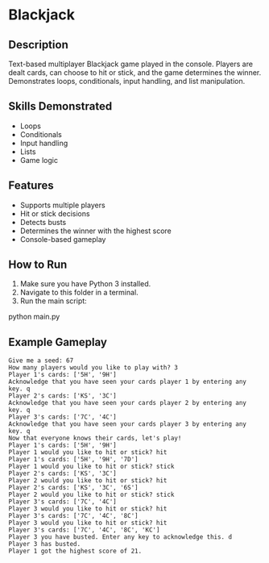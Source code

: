 # Blackjack

## Description
Text-based multiplayer Blackjack game played in the console. Players are dealt cards, can choose to hit or stick, and the game determines the winner. Demonstrates loops, conditionals, input handling, and list manipulation.

## Skills Demonstrated
- Loops
- Conditionals
- Input handling
- Lists
- Game logic

## Features
- Supports multiple players
- Hit or stick decisions
- Detects busts
- Determines the winner with the highest score
- Console-based gameplay

## How to Run
1. Make sure you have Python 3 installed.
2. Navigate to this folder in a terminal.
3. Run the main script:

python main.py

## Example Gameplay
```text
Give me a seed: 67
How many players would you like to play with? 3
Player 1's cards: ['5H', '9H']
Acknowledge that you have seen your cards player 1 by entering any key. q
Player 2's cards: ['KS', '3C']
Acknowledge that you have seen your cards player 2 by entering any key. q
Player 3's cards: ['7C', '4C']
Acknowledge that you have seen your cards player 3 by entering any key. q
Now that everyone knows their cards, let's play!
Player 1's cards: ['5H', '9H']
Player 1 would you like to hit or stick? hit
Player 1's cards: ['5H', '9H', '7D']
Player 1 would you like to hit or stick? stick
Player 2's cards: ['KS', '3C']
Player 2 would you like to hit or stick? hit
Player 2's cards: ['KS', '3C', '6S']
Player 2 would you like to hit or stick? stick
Player 3's cards: ['7C', '4C']
Player 3 would you like to hit or stick? hit
Player 3's cards: ['7C', '4C', '8C']
Player 3 would you like to hit or stick? hit
Player 3's cards: ['7C', '4C', '8C', 'KC']
Player 3 you have busted. Enter any key to acknowledge this. d
Player 3 has busted.
Player 1 got the highest score of 21.
```